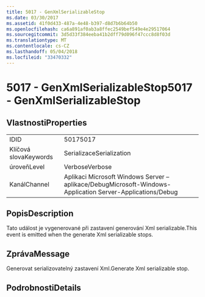 ```yaml
---
title: 5017 - GenXmlSerializableStop
ms.date: 03/30/2017
ms.assetid: 41f0d433-487a-4e48-b397-d8d7b6b64b50
ms.openlocfilehash: ca6a891af0ab3a8ffec2549bef549e4e29517064
ms.sourcegitcommit: 3d5d33f384eeba41b2dff79d096f47ccc8d8f03d
ms.translationtype: MT
ms.contentlocale: cs-CZ
ms.lasthandoff: 05/04/2018
ms.locfileid: "33470332"
---
```

# <a name="5017---genxmlserializablestop"></a><span data-ttu-id="dc421-102">5017 - GenXmlSerializableStop</span><span class="sxs-lookup"><span data-stu-id="dc421-102">5017 - GenXmlSerializableStop</span></span>
## <a name="properties"></a><span data-ttu-id="dc421-103">Vlastnosti</span><span class="sxs-lookup"><span data-stu-id="dc421-103">Properties</span></span>  
  
|||  
|-|-|  
|<span data-ttu-id="dc421-104">ID</span><span class="sxs-lookup"><span data-stu-id="dc421-104">ID</span></span>|<span data-ttu-id="dc421-105">5017</span><span class="sxs-lookup"><span data-stu-id="dc421-105">5017</span></span>|  
|<span data-ttu-id="dc421-106">Klíčová slova</span><span class="sxs-lookup"><span data-stu-id="dc421-106">Keywords</span></span>|<span data-ttu-id="dc421-107">Serializace</span><span class="sxs-lookup"><span data-stu-id="dc421-107">Serialization</span></span>|  
|<span data-ttu-id="dc421-108">úroveň</span><span class="sxs-lookup"><span data-stu-id="dc421-108">Level</span></span>|<span data-ttu-id="dc421-109">Verbose</span><span class="sxs-lookup"><span data-stu-id="dc421-109">Verbose</span></span>|  
|<span data-ttu-id="dc421-110">Kanál</span><span class="sxs-lookup"><span data-stu-id="dc421-110">Channel</span></span>|<span data-ttu-id="dc421-111">Aplikaci Microsoft Windows Server – aplikace/Debug</span><span class="sxs-lookup"><span data-stu-id="dc421-111">Microsoft-Windows-Application Server-Applications/Debug</span></span>|  
  
## <a name="description"></a><span data-ttu-id="dc421-112">Popis</span><span class="sxs-lookup"><span data-stu-id="dc421-112">Description</span></span>  
 <span data-ttu-id="dc421-113">Tato událost je vygenerované při zastavení generování Xml serializable.</span><span class="sxs-lookup"><span data-stu-id="dc421-113">This event is emitted when the generate Xml serializable stops.</span></span>  
  
## <a name="message"></a><span data-ttu-id="dc421-114">Zpráva</span><span class="sxs-lookup"><span data-stu-id="dc421-114">Message</span></span>  
 <span data-ttu-id="dc421-115">Generovat serializovatelný zastavení Xml.</span><span class="sxs-lookup"><span data-stu-id="dc421-115">Generate Xml serializable stop.</span></span>  
  
## <a name="details"></a><span data-ttu-id="dc421-116">Podrobnosti</span><span class="sxs-lookup"><span data-stu-id="dc421-116">Details</span></span>
